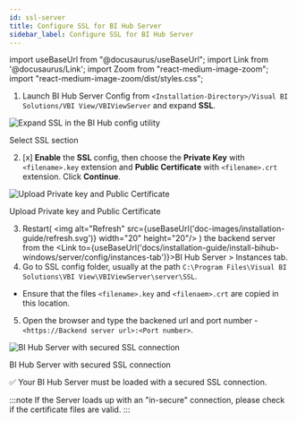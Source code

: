 ```yaml
---
id: ssl-server
title: Configure SSL for BI Hub Server
sidebar_label: Configure SSL for BI Hub Server
---
```


import useBaseUrl from "@docusaurus/useBaseUrl";
import Link from '@docusaurus/Link';
import Zoom from "react-medium-image-zoom";
import "react-medium-image-zoom/dist/styles.css";


1. Launch BI Hub Server Config from `<Installation-Directory>/Visual BI Solutions/VBI View/VBIViewServer` and expand **SSL**.

  <div class="center">
    <Zoom>
      <img alt="Expand SSL in the BI Hub config utility" src={useBaseUrl('doc-images/installation-guide/server-config.png')}/>
    </Zoom>
  <p>Select SSL section</p>
  </div>

2. [x] **Enable** the **SSL** config, then choose the **Private Key** with `<filename>.key` extension and **Public Certificate** with `<filename>.crt` extension.
Click **Continue**.

  <div class="center">
    <Zoom>
      <img alt="Upload Private key and Public Certificate" src={useBaseUrl('doc-images/installation-guide/enable-ssl.png')}/>
    </Zoom>
  <p>Upload Private key and Public Certificate</p>
  </div>

3. Restart( <Zoom><img alt="Refresh" src={useBaseUrl('doc-images/installation-guide/refresh.svg')} width="20" height="20"/></Zoom> ) the backend server from the <Link to={useBaseUrl('docs/installation-guide/install-bihub-windows/server/config/instances-tab')}>BI Hub Server > Instances</Link> tab.
4. Go to SSL config folder, usually at the path `C:\Program Files\Visual BI Solutions\VBI View\VBIViewServer\server\SSL`.
 - Ensure that the files `<filename>.key` and `<filenaem>.crt` are copied in this location.
5. Open the browser and type the backened url and port number - `<https://Backend server url>:<Port number>`.
  <div class="center">
    <Zoom>
      <img alt="BI Hub Server with secured SSL connection" src={useBaseUrl('doc-images/installation-guide/server-ssl-confirm.png')}/>
    </Zoom>
  <p>BI Hub Server with secured SSL connection</p>
  </div>

  :white_check_mark: Your BI Hub Server must be loaded with a secured SSL connection.

:::note
If the Server loads up with an "in-secure" connection, please check if the certificate files are valid.
:::